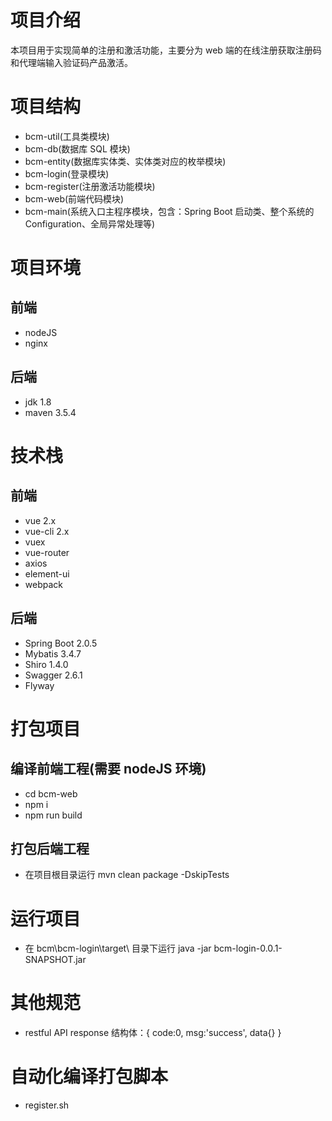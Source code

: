 ﻿# 项目介绍

本项目用于实现简单的注册和激活功能，主要分为 web 端的在线注册获取注册码和代理端输入验证码产品激活。

# 项目结构

- bcm-util(工具类模块)
- bcm-db(数据库 SQL 模块)
- bcm-entity(数据库实体类、实体类对应的枚举模块)
- bcm-login(登录模块)
- bcm-register(注册激活功能模块)
- bcm-web(前端代码模块)
- bcm-main(系统入口主程序模块，包含：Spring Boot 启动类、整个系统的 Configuration、全局异常处理等)

# 项目环境

## 前端

- nodeJS
- nginx

## 后端

- jdk 1.8
- maven 3.5.4

# 技术栈

## 前端

- vue 2.x
- vue-cli 2.x
- vuex
- vue-router
- axios
- element-ui
- webpack

## 后端

- Spring Boot 2.0.5
- Mybatis 3.4.7
- Shiro 1.4.0
- Swagger 2.6.1
- Flyway

# 打包项目

## 编译前端工程(需要 nodeJS 环境)

- cd bcm-web
- npm i
- npm run build

## 打包后端工程

- 在项目根目录运行 mvn clean package -DskipTests

# 运行项目

- 在 bcm\bcm-login\target\ 目录下运行 java -jar bcm-login-0.0.1-SNAPSHOT.jar

# 其他规范

- restful API response 结构体：{ code:0, msg:'success', data{} }

# 自动化编译打包脚本

- register.sh
